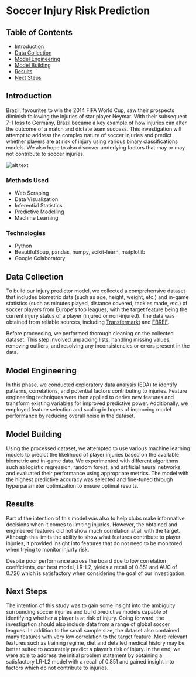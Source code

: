 # Soccer Injury Risk Prediction

## Table of Contents

- [Introduction](#introduction)
- [Data Collection](#data-collection)
- [Model Engineering](#model-engineering)
- [Model Building](#model-building)
- [Results](#results)
- [Next Steps](#next-steps)

## Introduction

Brazil, favourites to win the 2014 FIFA World Cup, saw their prospects diminish following the injuries of star player Neymar. With their subsequent 7-1 loss to Germany, Brazil became a key example of how injuries can alter the outcome of a match and dictate team success. This investigation will attempt to address the complex nature of soccer injuries and predict whether players are at risk of injury using various binary classifications models. We also hope to also discover underlying factors that may or may not contribute to soccer injuries. 

![alt text](https://www.denverpost.com/wp-content/uploads/2018/07/c4889a81c7884e7f9296abe22b6c7d83.jpg?w=640)

### Methods Used

- Web Scraping
- Data Visualization
- Inferential Statistics
- Predictive Modelling
- Machine Learning

### Technologies

- Python
- BeautifulSoup, pandas, numpy, scikit-learn, matplotlib
- Google Colaboratory

## Data Collection

To build our injury predictor model, we collected a comprehensive dataset that includes biometric data (such as age, height, weight, etc.) and in-game statistics (such as minutes played, distance covered, tackles made, etc.) of soccer players from Europe's top leagues, with the target feature being the current injury status of a player (injured or non-injured). The data was obtained from reliable sources, including [Transfermarkt](https://www.transfermarkt.com/) and [FBREF](https://fbref.com/en/).

Before proceeding, we performed thorough cleaning on the collected dataset. This step involved unpacking lists, handling missing values, removing outliers, and resolving any inconsistencies or errors present in the data.

## Model Engineering

In this phase, we conducted exploratory data analysis (EDA) to identify patterns, correlations, and potential factors contributing to injuries. Feature engineering techniques were then applied to derive new features and transform existing variables for improved predictive power. Additionally, we employed feature selection and scaling in hopes of improving model performance by reducing overall noise in the dataset.

## Model Building

Using the processed dataset, we attempted to use various machine learning models to predict the likelihood of player injuries based on the available biometric and in-game data. We experimented with different algorithms such as logistic regression, random forest, and artificial neural networks, and evaluated their performance using appropriate metrics. The model with the highest predictive accuracy was selected and fine-tuned through hyperparameter optimization to ensure optimal results.

## Results

Part of the intention of this model was also to help clubs make informative decisions when it comes to limiting injuries. However, the obtained and engineered features did not show much correlation at all with the target. Although this limits the ability to show what features contribute to player injuries, it provided insight into features that do not need to be monitored when trying to monitor injurty risk.

Despite poor performance across the board due to low correlation coefficients, our best model, LR-L2, yields a recall of 0.851 and AUC of 0.726 which is satisfactory when considering the goal of our investigation.

## Next Steps

The intention of this study was to gain some insight into the ambiguity surrounding soccer injuries and build predictive models capable of identifying whether a player is at risk of injury. Going forward, the investigation should also include data from a range of global soccer leagues. In addition to the small sample size, the dataset also contained many features with very low correlation to the target feature. More relevant features such as training regime, diet and detailed medical history may be better suited to accurately predict a player’s risk of injury. In the end, we were able to address the initial problem statement by obtaining a satisfactory LR-L2 model with a recall of 0.851 and gained insight into factors which do not contribute to injuries.


